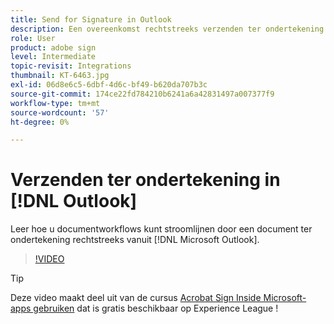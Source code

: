 ```yaml
---
title: Send for Signature in Outlook
description: Een overeenkomst rechtstreeks verzenden ter ondertekening in Microsoft Outlook
role: User
product: adobe sign
level: Intermediate
topic-revisit: Integrations
thumbnail: KT-6463.jpg
exl-id: 06d8e6c5-6dbf-4d6c-bf49-b620da707b3c
source-git-commit: 174ce22fd784210b6241a6a42831497a007377f9
workflow-type: tm+mt
source-wordcount: '57'
ht-degree: 0%

---
```


# Verzenden ter ondertekening in [!DNL Outlook]

Leer hoe u documentworkflows kunt stroomlijnen door een document ter ondertekening rechtstreeks vanuit [!DNL Microsoft Outlook].

>[!VIDEO](https://video.tv.adobe.com/v/37839?hidetitle=true)

>[!TIP]
>
>Deze video maakt deel uit van de cursus [Acrobat Sign Inside Microsoft-apps gebruiken](https://experienceleague.adobe.com/?recommended=Sign-U-1-2020.2) dat is gratis beschikbaar op Experience League !
